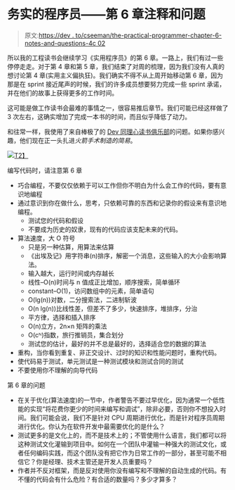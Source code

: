 # 务实的程序员——第 6 章注释和问题

> 原文:[https://dev . to/cseeman/the-practical-programmer-chapter-6-notes-and-questions-4c 02](https://dev.to/cseeman/the-pragmatic-programmer-chapter-6-notes-and-questions-4c02)

所以我的工程读书会继续学习《实用程序员》的第 6 章。一路上，我们有过一些停停走走。对于第 4 章和第 5 章，我们结束了对周的梳理，因为我们没有人真的想讨论第 4 章(实用主义偏执狂)。我们确实不得不从上周开始移动第 6 章，因为那是在 sprint 接近尾声的时候，我们的许多成员想要努力完成一些 sprint 承诺，并在他们的故事上获得更多的工作时间。

这可能是做工作读书会最难的事情之一，很容易推后章节。我们可能已经这样做了 3 次左右，这确实增加了完成一本书的时间，而且似乎降低了动力。

和往常一样，我使用了来自棒极了的 [Dev 同理心读书俱乐部](https://devempathybook.club/)的问题。如果你感兴趣，他们现在正一头扎进*火箭手术制造的简易*。

[![](../Images/7af1c85478b96387a398f0c95ff1b2ba.png)T2】](https://i.giphy.com/media/3oKIPnAiaMCws8nOsE/giphy.gif)

编写代码时，请注意第 6 章

*   巧合编程，不要仅仅依赖于可以工作但你不明白为什么会工作的代码，要有意识地编程
*   通过意识到你在做什么，思考，只依赖可靠的东西和记录你的假设来有意识地编程。
    *   测试您的代码和假设
    *   不要成为历史的奴隶，现有的代码应该支配未来的代码。
*   算法速度，大 O 符号
    *   只是另一种估算，用算法来估算
    *   《出埃及记》用字符串(n)排序，解密一个消息，这些输入的大小会影响算法。
    *   输入越大，运行时间或内存越长
    *   线性–O(n)时间与 n 值成正比增加，顺序搜索，简单循环
    *   constant–O(1)，访问数组中的元素，简单语句
    *   O(lg(n))对数，二分搜索法，二进制斩波
    *   O(n lg(n))比线性差，但差不了多少，快速排序，堆排序，分治
    *   平方律，选择和插入排序
    *   O(n)立方，2n×n 矩阵的乘法
    *   O(cᴺ)指数，旅行推销员，集合划分
    *   测试您的估计，最好的并不总是最好的，选择适合您的数据的算法
*   重构，当你看到重复、非正交设计、过时的知识和性能问题时，重构代码。
*   使代码易于测试，单元测试是一种测试模块和测试合同的测试
*   不要使用你不理解的向导代码

第 6 章的问题

*   在关于优化(算法速度)的一节中，作者警告不要过早优化，因为通常一个低性能的实现“将花费你更少的时间来编写和调试”，除非必要，否则你不想投入时间。我们可能会说，我们不是针对 CPU 周期进行优化，而是针对程序员周期进行优化。你认为在软件开发中最需要优化的是什么？
*   测试更多的是文化上的，而不是技术上的；不管使用什么语言，我们都可以将这种测试文化灌输到项目中。如何在一个团队中灌输一种强大的测试文化，或者任何编码实践，而这个团队没有把它作为日常工作的一部分，甚至可能不相信它？你是经理、技术主管还是开发人员重要吗？
*   作者并不反对框架，而是反对使用你没有编写和不理解的自动生成的代码。有不懂的代码会有什么危险？有合适的数量吗？多少才算多？